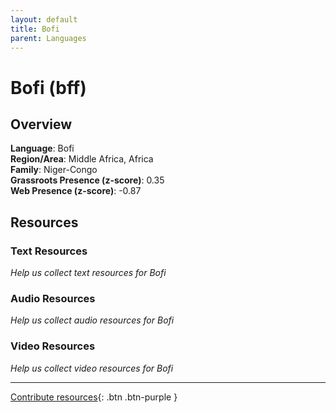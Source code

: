 ```yaml
---
layout: default
title: Bofi
parent: Languages
---
```


# Bofi (bff)

## Overview

**Language**: Bofi  
**Region/Area**: Middle Africa, Africa  
**Family**: Niger-Congo  
**Grassroots Presence (z-score)**: 0.35  
**Web Presence (z-score)**: -0.87  

## Resources

### Text Resources
*Help us collect text resources for Bofi*

### Audio Resources
*Help us collect audio resources for Bofi*

### Video Resources
*Help us collect video resources for Bofi*

---

[Contribute resources](https://forms.office.com/e/1SfLJx3u1r){: .btn .btn-purple }
